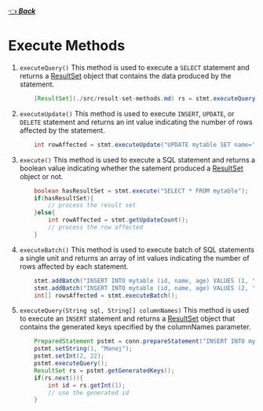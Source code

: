 [👈 **_Back_**](../index.md)

# Execute Methods

1. `executeQuery()`
   This method is used to execute a `SELECT` statement and returns a [ResultSet](./result-set-methods.md) object that contains the data produced by the statement.
   ```java
       [ResultSet](./src/result-set-methods.md) rs = stmt.executeQuery("SELECT * FROM mytable");
   ```
2. `executeUpdate()`
   This method is used to execute `INSERT`, `UPDATE`, or `DELETE` statement and returns an int value indicating the number of rows affected by the statement.
   ```java
       int rowAffected = stmt.executeUpdate("UPDATE mytable SET name='manoj' WHERE id=1");
   ```
3. `execute()`
   This method is used to execute a SQL statement and returns a boolean value indicating whether the satement produced a [ResultSet](./result-set-methods.md) object or not.
   ```java
       boolean hasResultSet = stmt.execute("SELECT * FROM mytable");
       if(hasResultSet){
           // process the result set
       }else{
           int rowAffected = stmt.getUpdateCount();
           // process the row affected
       }
   ```
4. `executeBatch()`
   This method is used to execute batch of SQL statements a single unit and returns an array of int values indicating the number of rows affected by each statement.
   ```java
       stmt.addBatch("INSERT INTO mytable (id, name, age) VALUES (1, 'Manoj', 22)");
       stmt.addBatch("INSERT INTO mytable (id, name, age) VALUES (2, 'Rutik', 22)");
       int[] rowsAffected = stmt.executeBatch();
   ```
5. `executeQuery(String sql, String[] columnNames)`
   This method is used to execute an `INSERT` statement and returns a [ResultSet](./result-set-methods.md) object that contains the generated keys specified by the columnNames parameter.
   ```java
       PreparedStatement pstmt = conn.prepareStatement("INSERT INTO mytable (name, age) VALUES (?, ?)", new String[] {"id"});
       pstmt.setString(1, "Manoj");
       pstmt.setInt(2, 22);
       pstmt.executeQuery();
       ResultSet rs = pstmt.getGeneratedKeys();
       if(rs.next()){
           int id = rs.getInt(1);
           // use the generated id
       }
   ```

